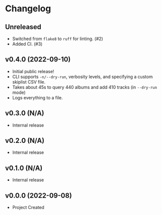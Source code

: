 # Changelog


## Unreleased
+ Switched from `flake8` to `ruff` for linting. (#2)
+ Added CI. (#3)


## v0.4.0 (2022-09-10)
+ Initial public release!
+ CLI supports `-n/--dry-run`, verbosity levels, and specifying a custom
  skiplist CSV file.
+ Takes about 45s to query 440 albums and add 410 tracks (in `--dry-run` mode)
+ Logs everything to a file.


## v0.3.0 (N/A)
+ Internal release


## v0.2.0 (N/A)
+ Internal release


## v0.1.0 (N/A)
+ Internal release


## v0.0.0 (2022-09-08)
+ Project Created
